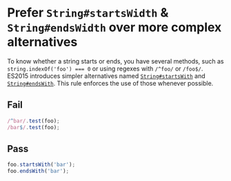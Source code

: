 # Prefer `String#startsWidth` & `String#endsWidth` over more complex alternatives

To know whether a string starts or ends, you have several methods, such as `string.indexOf('foo') === 0` or using regexes with `/^foo/` or `/foo$/`. ES2015 introduces simpler alternatives named [`String#startsWith`](https://developer.mozilla.org/en/docs/Web/JavaScript/Reference/Global_Objects/String/startsWith) and [`String#endsWith`](https://developer.mozilla.org/en/docs/Web/JavaScript/Reference/Global_Objects/String/endsWith). This rule enforces the use of those whenever possible.


## Fail

```js
/^bar/.test(foo);
/bar$/.test(foo);
```


## Pass

```js
foo.startsWith('bar');
foo.endsWith('bar');
```
